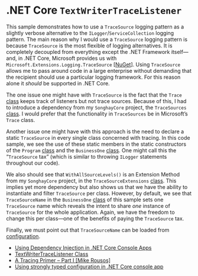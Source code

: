 # .NET Core `TextWriterTraceListener`

This sample demonstrates how to use a `TraceSource` logging pattern as a slightly verbose alternative to the `ILogger`/`ServiceCollection` logging pattern. The main reason why I would use a `TraceSource` logging pattern is because `TraceSource` is the most flexible of logging alternatives. It is completely decoupled from everything except the .NET Framework itself—and, in .NET Core, Microsoft provides us with `Microsoft.Extensions.Logging.TraceSource` [[NuGet](https://www.nuget.org/packages/Microsoft.Extensions.Logging.TraceSource)]. Using `TraceSource` allows me to pass around code in a large enterprise without demanding that the recipient should use a particular logging framework. For this reason alone it _should_ be supported in .NET Core.

The one issue one might have with `TraceSource` is the fact that the `Trace` [class](https://docs.microsoft.com/en-us/dotnet/api/system.diagnostics.trace?view=netstandard-2.0) keeps track of listeners but not trace sources. Because of this, I had to introduce a dependency from my `SonghayCore` project, the `TraceSources` [class](https://github.com/BryanWilhite/SonghayCore/blob/master/SonghayCore/Diagnostics/TraceSources.cs). I would prefer that the functionality in `TraceSources` be in Microsoft’s `Trace` class.

Another issue one might have with this approach is the need to declare a static `TraceSource` in every single class concerned with tracing. In this code sample, we see the use of these static members in the static constructors of the `Program` [class](./Songhay.ListenerOne.Shell/Program.cs) and the `BusinessOne` [class](./Songhay.ListenerOne.Shell/BusinessOne.cs). One might call this the “`TraceSource` tax” (which is similar to throwing `ILogger` statements throughout our code).

We also should see that `WithAllSourceLevels()` is an Extension Method from my `SonghayCore` project, in the `TraceSourceExtensions` [class](https://github.com/BryanWilhite/SonghayCore/blob/master/SonghayCore/Extensions/TraceSourceExtensions.cs). This implies yet more dependency but also shows us that we have the ability to instantiate and filter `TraceSource` per class. However, by default, we see that `TraceSourceName` in the `BusinessOne` [class](./Songhay.ListenerOne.Shell/BusinessOne.cs) of this sample sets one `TraceSource` name which reveals the intent to share _one_ instance of `TraceSource` for the whole application. Again, we have the freedom to change this per class—one of the benefits of paying the `TraceSource` tax.

Finally, we must point out that `TraceSourceName` can be loaded from [configuration](https://blogs.msdn.microsoft.com/fkaduk/2017/02/22/using-strongly-typed-configuration-in-net-core-console-app/).

* [Using Dependency Injection in .NET Core Console Apps](http://asp.net-hacker.rocks/2017/02/08/using-dependency-injection-in-dotnet-core-console-apps.html)
* [TextWriterTraceListener Class](https://docs.microsoft.com/en-us/dotnet/api/system.diagnostics.textwritertracelistener?view=netframework-4.7.1)
* [A Tracing Primer – Part I [Mike Rousos]](https://blogs.msdn.microsoft.com/bclteam/2005/03/15/a-tracing-primer-part-i-mike-rousos/)
* [Using strongly typed configuration in .NET Core console app](https://blogs.msdn.microsoft.com/fkaduk/2017/02/22/using-strongly-typed-configuration-in-net-core-console-app/)